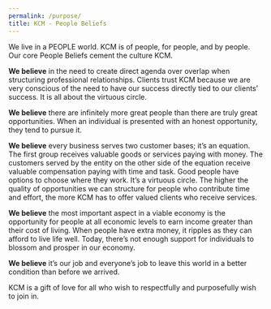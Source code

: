 ```yaml
---
permalink: /purpose/
title: KCM - People Beliefs
---
```


We live in a PEOPLE world. KCM is of people, for people, and by people. Our core People Beliefs cement the culture KCM. 

**We believe** in the need to create direct agenda over overlap when structuring professional relationships. Clients trust KCM because we are very conscious of the need to have our success directly tied to our clients’ success. It is all about the virtuous circle.

**We believe** there are infinitely more great people than there are truly great opportunities. When an individual is presented with an honest opportunity, they tend to pursue it.

**We believe** every business serves two customer bases; it’s an equation.  The first group receives valuable goods or services paying with money. The customers served by the entity on the other side of the equation receive valuable compensation paying with time and task. Good people have options to choose where they work.  It’s a virtuous circle. The higher the quality of opportunities we can structure for people who contribute time and effort, the more KCM has to offer valued clients who receive services.  

**We believe** the most important aspect in a viable economy is the opportunity for people at all economic levels to earn income greater than their cost of living. When people have extra money, it ripples as they can afford to live life well.  Today, there’s not enough support for individuals to blossom and prosper in our economy.

**We believe** it’s our job and everyone’s job to leave this world in a better condition than before we arrived.

KCM is a gift of love for all who wish to respectfully and purposefully wish to join in.